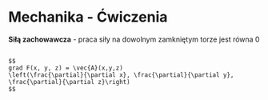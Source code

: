 # Mechanika - Ćwiczenia

**Siłą zachowawcza** - praca siły na dowolnym zamkniętym torze jest równa 0

```{admonition} Gradient

$$
grad F(x, y, z) = \vec{A}(x,y,z)
\left(\frac{\partial}{\partial x}, \frac{\partial}{\partial y}, \frac{\partial}{\partial z}\right)
$$

```
